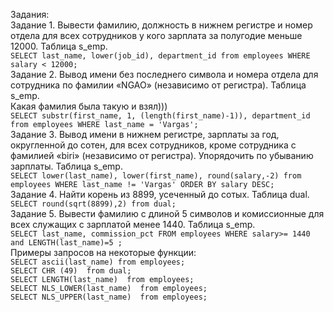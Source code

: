Задания:<br />
Задание 1. Вывести фамилию, должность в нижнем регистре и номер отдела для всех сотрудников у кого зарплата за полугодие меньше 12000. Таблица s_emp.<br />
```SELECT last_name, lower(job_id), department_id from employees WHERE salary < 12000;```
<br />
Задание 2. Вывод имени без последнего символа и номера отдела для сотрудника по фамилии «NGAO» (независимо от регистра). Таблица s_emp.<br />
Какая фамилия была такую и взял)))<br />
```SELECT substr(first_name, 1, (length(first_name)-1)), department_id from employees WHERE last_name = 'Vargas';```
<br />
Задание 3. Вывод имени в нижнем регистре, зарплаты за год, округленной до сотен, для всех сотрудников, кроме сотрудника с фамилией «biri» (независимо от регистра). Упорядочить по убыванию зарплаты. Таблица s_emp.<br />
```SELECT lower(last_name), lower(first_name), round(salary,-2) from employees WHERE last_name != 'Vargas' ORDER BY salary DESC;```
<br />
Задание 4. Найти корень из 8899, усеченный до сотых. Таблица dual.<br />
```SELECT round(sqrt(8899),2) from dual;```
<br />
Задание 5. Вывести фамилию с длиной 5 символов и комиссионные для всех служащих с зарплатой менее 1440. Таблица s_emp.<br />
```SELECT last_name, commission_pct FROM employees WHERE salary>= 1440 and LENGTH(last_name)=5 ;```
<br />
Примеры запросов на некоторые  функции:<br />
```SELECT ascii(last_name) from employees;```
<br />
```SELECT CHR (49)  from dual;```
<br />
```SELECT LENGTH(last_name)  from employees;```
<br />
```SELECT NLS_LOWER(last_name)  from employees;```
<br />
```SELECT NLS_UPPER(last_name)  from employees;```


